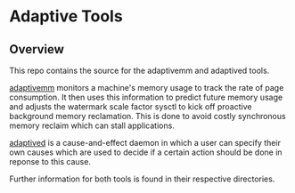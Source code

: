 # Adaptive Tools
## Overview
This repo contains the source for the adaptivemm and adaptived tools. 

[adaptivemm](./adaptivemm/README.md) monitors a machine's memory usage to track the rate of page consumption. It then uses this information to predict future memory usage and adjusts the watermark scale factor sysctl to kick off proactive background memory reclamation. This is done to avoid costly synchronous memory reclaim which can stall applications.

[adaptived](./adaptived/README.md) is a cause-and-effect daemon in which a user can specify their own causes which are used to decide if a certain action should be done in reponse to this cause.
 <br/>

 Further information for both tools is found in their respective directories.
